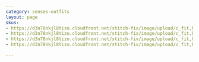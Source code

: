 ```yaml
---
category: senses-outfits
layout: page
skus:
- https://d3n78nkjl8tizo.cloudfront.net/stitch-fix/image/upload/c_fit,h_720,w_862/v1633539404/fleejcfokwzqbvbivgss.jpg
- https://d3n78nkjl8tizo.cloudfront.net/stitch-fix/image/upload/c_fit,h_720,w_862/v1688768901/urjvrl8bgo2qc0rllur9.jpg
- https://d3n78nkjl8tizo.cloudfront.net/stitch-fix/image/upload/c_fit,h_720,w_862/v1660187323/rpdu894qu77nqxm04dns.jpg
- https://d3n78nkjl8tizo.cloudfront.net/stitch-fix/image/upload/c_fit,h_720,w_862/v1546648151/el6o3fd0q7snxdgloeej.jpg

---
```


